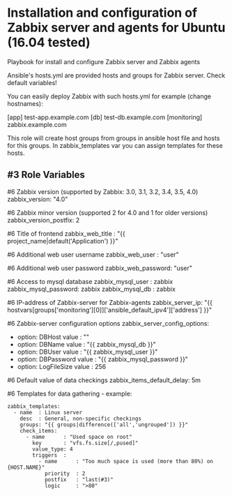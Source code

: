 Installation and configuration of Zabbix server and agents for Ubuntu (16.04 tested)
====================================================================================

Playbook for install and configure Zabbix server and Zabbix agents

Ansible's hosts.yml are provided hosts and groups for Zabbix server. 
Check default variables! 

You can easily deploy Zabbix with such hosts.yml for example (change hostnames):

[app]
test-app.example.com
[db]
test-db.example.com
[monitoring]
zabbix.example.com

This role will create host groups from groups in ansible host file and hosts for this groups. In zabbix_templates var you can assign templates for these hosts.

#3 Role Variables
--------------

#6 Zabbix version (supported by Zabbix: 3.0, 3.1, 3.2, 3.4, 3.5, 4.0)
zabbix_version: "4.0"

#6 Zabbix minor version (supported 2 for 4.0 and 1 for older versions)
zabbix_version_postfix: 2

#6 Title of frontend
zabbix_web_title   : "{{ project_name|default('Application') }}"

#6 Additional web user username
zabbix_web_user    : "user"

#6 Additional web user password
zabbix_web_password: "user"

#6 Access to mysql database
zabbix_mysql_user    : zabbix
zabbix_mysql_password: zabbix
zabbix_mysql_db      : zabbix

#6 IP-address of Zabbix-server for Zabbix-agents
zabbix_server_ip: "{{ hostvars[groups['monitoring'][0]]['ansible_default_ipv4']['address'] }}"

#6 Zabbix-server configuration options
zabbix_server_config_options:
  - option: DBHost
    value : ""
  - option: DBName
    value : "{{ zabbix_mysql_db }}"
  - option: DBUser
    value : "{{ zabbix_mysql_user }}"
  - option: DBPassword
    value : "{{ zabbix_mysql_password }}"
  - option: LogFileSize
    value : 256

#6 Default value of data checkings
zabbix_items_default_delay: 5m

#6 Templates for data gathering - example:
```
zabbix_templates:  
  - name  : Linux server  
    desc  : General, non-specific checkings  
    groups: "{{ groups|difference(['all','ungrouped']) }}"  
    check_items:  
      - name      : "Used space on root"  
        key       : "vfs.fs.size[/,pused]"  
        value_type: 4  
        triggers  :  
          - name      : "Too much space is used (more than 80%) on {HOST.NAME}"  
            priority  : 2  
            postfix   : "last(#3)"  
            logic     : ">80"  
```
